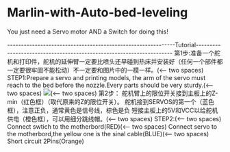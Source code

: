 # Marlin-with-Auto-bed-leveling
You just need a Servo motor AND a Switch for doing this!



-------------------------------------------------------------Tutorial---------------------------------------------------------------------
第1步:准备一个舵机和打印件，舵机的延伸臂一定要比喷头还早碰到热床并安装好（任何一个部件都一定要很牢固不能松动）不一定要和图片中的一模一样。(<-- two spaces)
STEP1:Prepare a servo and printing models, the arm of the servo must reach to the bed before the nozzle.Every parts should be very sturdy.(<-- two spaces)
![](https://github.com/Charkim-Pun/IMAGES/blob/master/1.png?raw=true)(<-- two spaces)
第2步： 舵机臂上的限位开关接到主板上的Z-min（红色框）（取代原来的Z的限位开关）。
       舵机接到SERVOS的第一个（蓝色框），注意正负，通常黄色是信号线，棕色是负
       短接主板上的5V和VCC以给舵机供电（橙色框），可以用细分跳线帽。(<-- two spaces)
STEP2:(<-- two spaces)
   Connect swtich to the motherbord(RED)(<-- two spaces)
   Connect servo to the motherbord,the yellow one is the sinal cable(BLUE)(<-- two spaces)
   Short circuit 2Pins(Orange)
